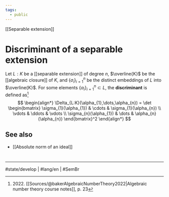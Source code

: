 ```yaml
---
tags:
  - public
---
```

[[Separable extension]]
# Discriminant of a separable extension

Let $L : K$ be a [[separable extension]] of degree $n$, $\overline{K}$ be the [[algebraic closure]] of $K$,
and $\{ \sigma_{i} \}_{i=1}^n$ be the distinct embeddings of $L$ into $\overline{K}$.
For some elements $\{ \alpha_{i} \}_{i=1}^n \subset L$,
the **discriminant** is defined as[^2022]
$$
\begin{align*}
\Delta_{L:K}(\alpha_{1},\dots,\alpha_{n}) = \det 
\begin{bmatrix}
\sigma_{1}(\alpha_{1}) & \cdots & \sigma_{1}(\alpha_{n}) \\
\vdots & \ddots & \vdots \\
\sigma_{n}(\alpha_{1}) & \dots & \alpha_{n}(\alpha_{n})
\end{bmatrix}^2
\end{align*}
$$



  [^2022]: 2022\. [[Sources/@bakerAlgebraicNumberTheory2022|Algebraic number theory course notes]], p. 23

## See also

- [[Absolute norm of an ideal]]

#
---
#state/develop | #lang/en | #SemBr
